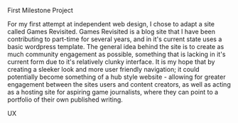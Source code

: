 First Milestone Project

For my first attempt at independent web design, I chose to adapt a site called Games Revisited. Games Revisited is a blog site
that I have been contributing to part-time for several years, and in it's current state uses a basic wordpress template. The general
idea behind the site is to create as much community engagement as possible, something that is lacking in it's current form due to it's relatively
clunky interface. It is my hope that by creating a sleeker look and more user friendly navigation; it could potentially become something of a
hub style website - allowing for greater engagement between the sites users and content creators, as well as acting as a hosting site for
aspiring game journalists, where they can point to a portfolio of their own published writing.

UX


